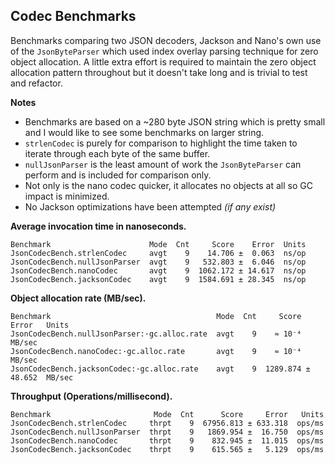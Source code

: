 ## Codec Benchmarks

Benchmarks comparing two JSON decoders, Jackson and Nano's own use of the `JsonByteParser` which used index overlay 
parsing technique for zero object allocation. A little extra effort is required to maintain the zero object allocation
pattern throughout but it doesn't take long and is trivial to test and refactor.

**Notes**
- Benchmarks are based on a ~280 byte JSON string which is pretty small and I would like to see some benchmarks on 
larger string.
- `strlenCodec` is purely for comparison to highlight the time taken to iterate through 
each byte of the same buffer.
- `nullJsonParser` is the least amount of work the `JsonByteParser` can perform and is included for comparison only.
 - Not only is the nano codec quicker, it allocates no objects at all so GC impact is minimized.
 - No Jackson optimizations have been attempted _(if any exist)_
 
**Average invocation time in nanoseconds.**
```
Benchmark                      Mode  Cnt     Score    Error  Units
JsonCodecBench.strlenCodec     avgt    9    14.706 ±  0.063  ns/op
JsonCodecBench.nullJsonParser  avgt    9   532.803 ±  6.046  ns/op
JsonCodecBench.nanoCodec       avgt    9  1062.172 ± 14.617  ns/op
JsonCodecBench.jacksonCodec    avgt    9  1584.691 ± 28.345  ns/op
```

**Object allocation rate (MB/sec).**
```
Benchmark                                     Mode  Cnt     Score      Error   Units
JsonCodecBench.nullJsonParser:·gc.alloc.rate  avgt    9    ≈ 10⁻⁴             MB/sec
JsonCodecBench.nanoCodec:·gc.alloc.rate       avgt    9    ≈ 10⁻⁴             MB/sec
JsonCodecBench.jacksonCodec:·gc.alloc.rate    avgt    9  1289.874 ±   48.652  MB/sec
```

**Throughput (Operations/millisecond).**
```
Benchmark                       Mode  Cnt      Score     Error   Units
JsonCodecBench.strlenCodec     thrpt    9  67956.813 ± 633.318  ops/ms
JsonCodecBench.nullJsonParser  thrpt    9   1869.954 ±  16.750  ops/ms
JsonCodecBench.nanoCodec       thrpt    9    832.945 ±  11.015  ops/ms
JsonCodecBench.jacksonCodec    thrpt    9    615.565 ±   5.129  ops/ms
```
